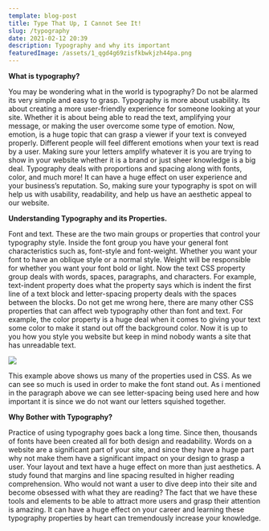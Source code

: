 ```yaml
---
template: blog-post
title: Type That Up, I Cannot See It!
slug: /typography
date: 2021-02-12 20:39
description: Typography and why its important
featuredImage: /assets/1_qgd4g69zisfkbwkjzh44pa.png
---
```



**What is typography?**

You may be wondering what in the world is typography? Do not be alarmed its very simple and easy to grasp. Typography is more about usability. Its about creating a more user-friendly experience for someone looking at your site. Whether it is about being able to read the text, amplifying your message, or making the user overcome some type of emotion. Now, emotion, is a huge topic that can grasp a viewer if your text is conveyed properly. Different people will feel different emotions when your text is read by a user. Making sure your letters amplify whatever it is you are trying to show in your website whether it is a brand or just sheer knowledge is a big deal. Typography deals with proportions and spacing along with fonts, color, and much more! It can have a huge effect on user experience and your business’s reputation. So, making sure your typography is spot on will help us with usability, readability, and help us have an aesthetic appeal to our website. 

**Understanding Typography and its Properties.**

Font and text. These are the two main groups or properties that control your typography style. Inside the font group you have your general font characteristics such as, font-style and font-weight. Whether you want your font to have an oblique style or a normal style. Weight will be responsible for whether you want your font bold or light. Now the text CSS property group deals with words, spaces, paragraphs, and characters. For example, text-indent property does what the property says which is indent the first line of a text block and letter-spacing property deals with the spaces between the blocks. Do not get me wrong here, there are many other CSS properties that can affect web typography other than font and text. For example, the color property is a huge deal when it comes to giving your text some color to make it stand out off the background color. Now it is up to you how you style you website but keep in mind nobody wants a site that has unreadable text.

![](/assets/typography-properties.png)

This example above shows us many of the properties used in CSS. As we can see so much is used in order to make the font stand out. As i mentioned in the paragraph above we can see letter-spacing being used here and how important it is since we do not want our letters squished together.

**Why Bother with Typography?**

Practice of using typography goes back a long time. Since then, thousands of fonts have been created all for both design and readability. Words on a website are a significant part of your site, and since they have a huge part why not make them have a significant impact on your design to grasp a user. Your layout and text have a huge effect on more than just aesthetics. A study found that margins and line spacing resulted in higher reading comprehension. Who would not want a user to dive deep into their site and become obsessed with what they are reading? The fact that we have these tools and elements to be able to attract more users and grasp their attention is amazing. It can have a huge effect on your career and learning these typography properties by heart can tremendously increase your knowledge.